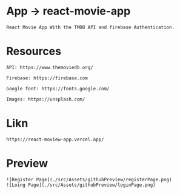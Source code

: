 # App → react-movie-app

    React Movie App With the TMDB API and firebase Authentication.

# Resources

    API: https://www.themoviedb.org/

    Firebase: https://firebase.com

    Google font: https://fonts.google.com/

    Images: https://unsplash.com/

# Likn

    https://react-moview-app.vercel.app/

# Preview

    ![Register Page](./src/Assets/githubPreview/registerPage.png)
    ![Loing Page](./src/Assets/githubPreview/loginPage.png)
